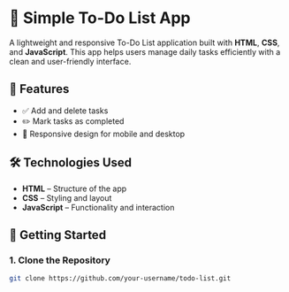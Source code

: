 # 📝 Simple To-Do List App

A lightweight and responsive To-Do List application built with **HTML**, **CSS**, and **JavaScript**. This app helps users manage daily tasks efficiently with a clean and user-friendly interface.

## 🌟 Features

- ✅ Add and delete tasks
- ✏️ Mark tasks as completed
- 📱 Responsive design for mobile and desktop

## 🛠️ Technologies Used

- **HTML** – Structure of the app  
- **CSS** – Styling and layout  
- **JavaScript** – Functionality and interaction  

## 🚀 Getting Started

### 1. Clone the Repository
```bash
git clone https://github.com/your-username/todo-list.git
